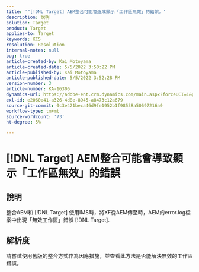 ```yaml
---
title: '"[!DNL Target] AEM整合可能會造成顯示「工作區無效」的錯誤。'
description: 說明
solution: Target
product: Target
applies-to: Target
keywords: KCS
resolution: Resolution
internal-notes: null
bug: true
article-created-by: Kai Motoyama
article-created-date: 5/5/2022 3:50:22 PM
article-published-by: Kai Motoyama
article-published-date: 5/5/2022 3:52:28 PM
version-number: 3
article-number: KA-16306
dynamics-url: https://adobe-ent.crm.dynamics.com/main.aspx?forceUCI=1&pagetype=entityrecord&etn=knowledgearticle&id=db773d0d-8bcc-ec11-a7b5-6045bd00d995
exl-id: e2060e41-a326-4d8e-8945-a8473c12a679
source-git-commit: 0c3e421beca46d9fe1952b1f98538a50697216a0
workflow-type: tm+mt
source-wordcount: '73'
ht-degree: 5%

---
```


# [!DNL Target] AEM整合可能會導致顯示「工作區無效」的錯誤

## 說明


整合AEM和 [!DNL Target] 使用IMS時，將XF從AEM傳至時，AEM的error.log檔案中出現「無效工作區」錯誤 [!DNL Target].


## 解析度


請嘗試使用舊版的整合方式作為因應措施，並查看此方法是否能解決無效的工作區錯誤。
